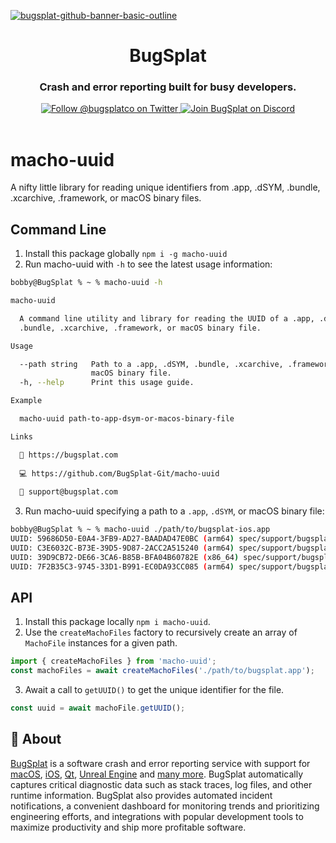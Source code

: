 [![bugsplat-github-banner-basic-outline](https://user-images.githubusercontent.com/20464226/149019306-3186103c-5315-4dad-a499-4fd1df408475.png)](https://bugsplat.com)
<br/>
# <div align="center">BugSplat</div> 
### **<div align="center">Crash and error reporting built for busy developers.</div>**
<div align="center">
    <a href="https://twitter.com/BugSplatCo">
        <img alt="Follow @bugsplatco on Twitter" src="https://img.shields.io/twitter/follow/bugsplatco?label=Follow%20BugSplat&style=social">
    </a>
    <a href="https://discord.gg/bugsplat">
        <img alt="Join BugSplat on Discord" src="https://img.shields.io/discord/664965194799251487?label=Join%20Discord&logo=Discord&style=social">
    </a>
</div>

<br/>

# macho-uuid

A nifty little library for reading unique identifiers from .app, .dSYM, .bundle, .xcarchive, .framework, or macOS binary files.

## Command Line

1. Install this package globally `npm i -g macho-uuid`
2. Run macho-uuid with `-h` to see the latest usage information:

```bash
bobby@BugSplat % ~ % macho-uuid -h

macho-uuid

  A command line utility and library for reading the UUID of a .app, .dSYM,     
  .bundle, .xcarchive, .framework, or macOS binary file.

Usage

  --path string   Path to a .app, .dSYM, .bundle, .xcarchive, .framework, or
                  macOS binary file.
  -h, --help      Print this usage guide.

Example

  macho-uuid path-to-app-dsym-or-macos-binary-file 

Links

  🐛 https://bugsplat.com
 
  💻 https://github.com/BugSplat-Git/macho-uuid
                                                
  💌 support@bugsplat.com
```

3. Run macho-uuid specifying a path to a `.app`, `.dSYM`, or macOS binary file:

```bash
bobby@BugSplat % ~ % macho-uuid ./path/to/bugsplat-ios.app
UUID: 59686D50-E0A4-3FB9-AD27-BAADAD47E0BC (arm64) spec/support/bugsplat-ios.app/bugsplat-ios
UUID: C3E6032C-B73E-39D5-9D87-2ACC2A515240 (arm64) spec/support/bugsplat-ios.app/Frameworks/bugsplat.framework/bugsplat
UUID: 39D9CB72-DE66-3CA6-B85B-BFA04B60782E (x86_64) spec/support/bugsplat-ios.app/Frameworks/bugsplat.framework/HockeySDKResources.bundle/Contents/MacOS/HockeySDKResources
UUID: 7F2B35C3-9745-33D1-B991-EC0DA93CC085 (arm64) spec/support/bugsplat-ios.app/Frameworks/bugsplat.framework/HockeySDKResources.bundle/Contents/MacOS/HockeySDKResources
```

## API

1. Install this package locally `npm i macho-uuid`.
2. Use the `createMachoFiles` factory to recursively create an array of `MachoFile` instances for a given path.

```ts
import { createMachoFiles } from 'macho-uuid';
const machoFiles = await createMachoFiles('./path/to/bugsplat.app');
```
3. Await a call to `getUUID()` to get the unique identifier for the file.

```ts
const uuid = await machoFile.getUUID();
```

## 🐛 About

[BugSplat](https://bugsplat.com) is a software crash and error reporting service with support for [macOS](https://docs.bugsplat.com/introduction/getting-started/integrations/desktop/macos), [iOS](https://docs.bugsplat.com/introduction/getting-started/integrations/mobile/ios), [Qt](https://docs.bugsplat.com/introduction/getting-started/integrations/cross-platform/qt), [Unreal Engine](https://docs.bugsplat.com/introduction/getting-started/integrations/game-development/unreal-engine) and [many more](https://docs.bugsplat.com/introduction/getting-started/integrations). BugSplat automatically captures critical diagnostic data such as stack traces, log files, and other runtime information. BugSplat also provides automated incident notifications, a convenient dashboard for monitoring trends and prioritizing engineering efforts, and integrations with popular development tools to maximize productivity and ship more profitable software.
